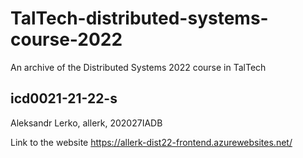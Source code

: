 # TalTech-distributed-systems-course-2022
An archive of the Distributed Systems 2022 course in TalTech

## icd0021-21-22-s
Aleksandr Lerko, allerk, 202027IADB

Link to the website https://allerk-dist22-frontend.azurewebsites.net/
